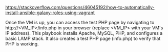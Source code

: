 https://stackoverflow.com/questions/46045192/how-to-automatically-install-ansible-galaxy-roles-using-vagrant

Once the VM is up, you can access the test PHP page by navigating to http://<VM_IP>/info.php in your browser (replace <VM_IP> with your VM's IP address).
This playbook installs Apache, MySQL, PHP, and configures a basic LAMP stack. It also creates a test PHP page (info.php) to verify that PHP is working.
